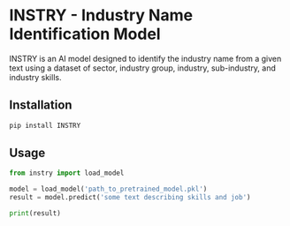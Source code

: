# INSTRY - Industry Name Identification Model

INSTRY is an AI model designed to identify the industry name from a given text using a dataset of sector, industry group, industry, sub-industry, and industry skills.

## Installation

```bash
pip install INSTRY
```

## Usage

```python
from instry import load_model

model = load_model('path_to_pretrained_model.pkl')
result = model.predict('some text describing skills and job')

print(result)
```